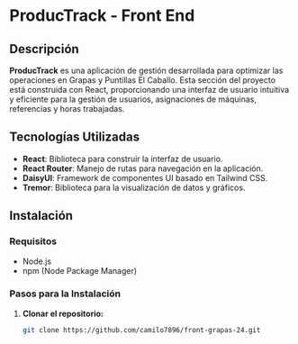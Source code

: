 # ProducTrack - Front End

## Descripción

**ProducTrack** es una aplicación de gestión desarrollada para optimizar las operaciones en Grapas y Puntillas El Caballo. Esta sección del proyecto está construida con React, proporcionando una interfaz de usuario intuitiva y eficiente para la gestión de usuarios, asignaciones de máquinas, referencias y horas trabajadas.

## Tecnologías Utilizadas

- **React**: Biblioteca para construir la interfaz de usuario.
- **React Router**: Manejo de rutas para navegación en la aplicación.
- **DaisyUI**: Framework de componentes UI basado en Tailwind CSS.
- **Tremor**: Biblioteca para la visualización de datos y gráficos.

## Instalación

### Requisitos

- Node.js
- npm (Node Package Manager)

### Pasos para la Instalación

1. **Clonar el repositorio:**

   ```bash
   git clone https://github.com/camilo7896/front-grapas-24.git
